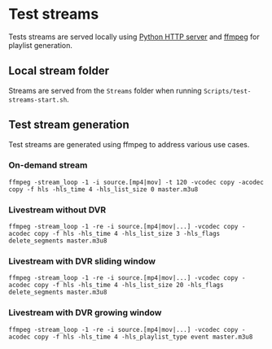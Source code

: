 # Test streams

Tests streams are served locally using [Python HTTP server](https://docs.python.org/3/library/http.server.html) and [ffmpeg](https://ffmpeg.org) for playlist generation.

## Local stream folder

Streams are served from the `Streams` folder when running `Scripts/test-streams-start.sh`.

## Test stream generation

Test streams are generated using ffmpeg to address various use cases.

### On-demand stream

```shell
ffmpeg -stream_loop -1 -i source.[mp4|mov] -t 120 -vcodec copy -acodec copy -f hls -hls_time 4 -hls_list_size 0 master.m3u8
```

### Livestream without DVR

```shell
ffmpeg -stream_loop -1 -re -i source.[mp4|mov|...] -vcodec copy -acodec copy -f hls -hls_time 4 -hls_list_size 3 -hls_flags delete_segments master.m3u8
```

### Livestream with DVR sliding window

```shell
ffmpeg -stream_loop -1 -re -i source.[mp4|mov|...] -vcodec copy -acodec copy -f hls -hls_time 4 -hls_list_size 20 -hls_flags delete_segments master.m3u8
```

### Livestream with DVR growing window

```shell
ffmpeg -stream_loop -1 -re -i source.[mp4|mov|...] -vcodec copy -acodec copy -f hls -hls_time 4 -hls_playlist_type event master.m3u8
```
